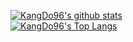 [![KangDo96's github stats](https://github-readme-stats.vercel.app/api?username=KangDo96&count_private=true&show_icons=true&langs_count=10&layout=compact&theme=chartreuse-dark&show_owner=dark&include_all_commits=true )](https://github.com/KangDo96)<br>
[![KangDo96's Top Langs](https://github-readme-stats.vercel.app/api/top-langs/?username=KangDo96&hide=css)](https://github.com/KangDo96)<br>
